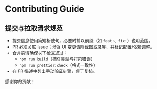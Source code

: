 # Contributing Guide

## 提交与拉取请求规范

- 提交信息使用简短祈使句，必要时辅以前缀（如 `feat:`、`fix:`）说明范围。
- PR 必须关联 Issue；涉及 UI 变更请附截图或录屏，并标记配置/依赖调整。
- 合并前请确保以下检查通过：
  - `npm run build`（捕获类型与打包错误）
  - `npm run prettier:check`（格式一致性）
- 在 PR 描述中列出手动验证步骤，便于复核。

感谢你的贡献！
